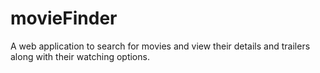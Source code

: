 # movieFinder
A web application to search for movies and view their details and trailers along with their watching options.
